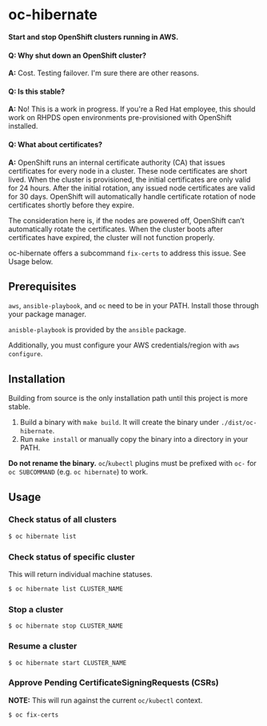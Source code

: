 # oc-hibernate

**Start and stop OpenShift clusters running in AWS.**

#### **Q: Why shut down an OpenShift cluster?**
**A:** Cost. Testing failover. I'm sure there are other reasons.

#### **Q: Is this stable?**
**A:** No! This is a work in progress. If you're a Red Hat employee, this
should work on RHPDS open environments pre-provisioned with OpenShift
installed.

#### **Q: What about certificates?**
**A:** OpenShift runs an internal certificate authority (CA) that issues
certificates for every node in a cluster. These node certificates are short
lived. When the cluster is provisioned, the initial certificates are only valid
for 24 hours. After the initial rotation, any issued node certificates are
valid for 30 days. OpenShift will automatically handle certificate rotation of
node certificates shortly before they expire.

The consideration here is, if the nodes are powered off, OpenShift can’t
automatically rotate the certificates. When the cluster boots after
certificates have expired, the cluster will not function properly.

oc-hibernate offers a subcommand `fix-certs` to address this issue. See Usage
below.

## Prerequisites

`aws`, `ansible-playbook`, and `oc` need to be in your PATH. Install those
through your package manager.

`anisble-playbook` is provided by the `ansible` package.

Additionally, you must configure your AWS credentials/region with `aws
configure`.

## Installation

Building from source is the only installation path until this project is more
stable.

1. Build a binary with `make build`. It will create the binary under `./dist/oc-hibernate`.
2. Run `make install` or manually copy the binary into a directory in your PATH.

**Do not rename the binary.** `oc`/`kubectl` plugins must be prefixed with
`oc-` for `oc SUBCOMMAND` (e.g. `oc hibernate`) to work.

## Usage

### Check status of all clusters

```bash
$ oc hibernate list
```

### Check status of specific cluster

This will return individual machine statuses.

```bash
$ oc hibernate list CLUSTER_NAME
```

### Stop a cluster

```
$ oc hibernate stop CLUSTER_NAME
```

### Resume a cluster

```
$ oc hibernate start CLUSTER_NAME
```

### Approve Pending CertificateSigningRequests (CSRs)

**NOTE:** This will run against the current `oc/kubectl` context.

```
$ oc fix-certs
```
